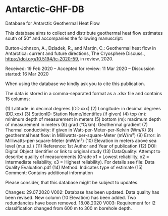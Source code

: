 # Antarctic-GHF-DB
 Database for Antarctic Geothermal Heat Flow

This database aims to collect and distribute geothermal heat flow estimates south of 50° and accompanies the following manuscript: 
 
Burton-Johnson, A., Dziadek, R., and Martin, C.: Geothermal heat flow in Antarctica: current and future directions, 
The Cryosphere Discuss., https://doi.org/10.5194/tc-2020-59, in review, 2020.

Received: 19 Feb 2020 – Accepted for review: 11 Mar 2020 – Discussion started: 16 Mar 2020

When using the database we kindly ask you to cite this publication. 

The data is stored in a comma-separated format as a .xlsx file and contains 15 columns: 

(1) Latitude: in decimal degrees (DD.xxx)
(2) Longitude: in decimal degrees (DD.xxx)
(3) StationID: Station Name/identifies (if given)
(4) top (m): minimum depth of measurement in meters
(5) bottom (m): maximum depth of measurement in meters
(6) grad (°C/km): Geothermal gradient
(7) Thermal conductivity: if given in Watt-per-Meter-per-Kelvin (Wm/K)
(8) geothermal heat flow: in Milliwatts-per-square-Meter (mW/m²)
(9) Error: in Milliwatts-per-square-Meter (mW/m²)
(10) Elevation in meters above sea level (m.a.s.l.) 
(11) Reference: 1st Author and Year of publication
(12) DOI: Digital Object Identifier or link to original study
(13) DataQuality: Attempt to describe quality of measurements (Grade x1 = Lowest reliability, x2 = Intermediate reliability, x3 = Highest reliability). For details see file: Data Quality Evaluation.pdf
(14) Method: Indicates type of estimate 
(15) Comment: Contains additional information

Please consider, that this database might be subject to updates. 

Changes: 
29.07.2020 V002: Database has been updated. Data quality has been revised. New column (10 Elevation) has been added. Two redundancies have been removed. 
18.08.2020 V003: Requirement for I2 classification changed from 600 m to 300 m borehole depth.
